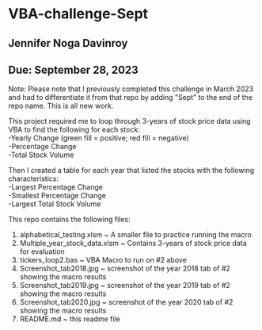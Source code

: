 # VBA-challenge-Sept
## Jennifer Noga Davinroy
## Due: September 28, 2023


Note: Please note that I previously completed this challenge in March 2023 and had to differentiate it from that repo by adding "Sept" to the end of the repo name.  This is all new work.

This project required me to loop through 3-years of stock price data using VBA to find the following for each stock:  
-Yearly Change (green fill = positive; red fill = negative)  
-Percentage Change  
-Total Stock Volume  

Then I created a table for each year that listed the stocks with the following characteristics:  
-Largest Percentage Change  
-Smallest Percentage Change  
-Largest Total Stock Volume  

This repo contains the following files:  
1) alphabetical_testing.xlsm ~ A smaller file to practice running the macro  
2) Multiple_year_stock_data.xlsm ~ Contains 3-years of stock price data for evaluation  
3) tickers_loop2.bas ~ VBA Macro to run on #2 above  
4) Screenshot_tab2018.jpg ~ screenshot of the year 2018 tab of #2 showing the macro results  
5) Screenshot_tab2019.jpg ~ screenshot of the year 2019 tab of #2 showing the macro results  
6) Screenshot_tab2020.jpg ~ screenshot of the year 2020 tab of #2 showing the macro results  
7) README.md ~ this readme file  
